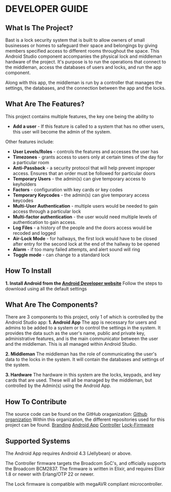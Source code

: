 # DEVELOPER GUIDE

## What Is The Project?

Bast is a lock security system that is built to allow owners of small businesses or homes to
safeguard their space and belongings by giving members specified access to different rooms
throughout the space. This Android Studio component accompanies the physical lock and middleman
hardware of the project. It's purpose is to run the operations that connect to the middleman,
access the databases of users and locks, and run the app component.

Along with this app, the middleman is run by a controller that manages the settings, the
databases, and the connection between the app and the locks.

## What Are The Features?

This project contains multiple features, the key one being the ability to
- **Add a user** - If this feature is called to a system that has no other users, this user will
become the admin of the system.

Other features include:
- **User Levels/Roles** - controls the features and accesses the user has
- **Timezones** - grants access to users only at certain times of the day for a particular room
- **Anti-Passback** - a security protocol that will help prevent improper access. Ensures that an
order must be followed for particular doors
- **Temporary Users** - the admin(s) can give temporary access to keyholders
- **Factors** - configuration with key cards or key codes
- **Temporary Keycodes** - the admin(s) can give temporary access keycodes
- **Multi-User Authentication** - multiple users would be needed to gain access through a
particular lock
- **Multi-factor authentication** - the user would need multiple levels of authentication to gain
access.
- **Log Files** - a history of the people and the doors access would be recoded and logged
- **Air-Lock Mode** - for hallways, the first lock would have to be closed after entry for the
second lock at the end of the hallway to be opened
- **Alarm** - if too many failed attempts, and alert sound will ring
- **Toggle mode** - can change to a standard lock

## How To Install

**1. Install Android from the [Android Developer website](https://developer.android.com/studio/)**
Follow the steps to download using all the default settings

## What Are The Components?

There are 3 components to this project, only 1 of which is controlled by the Android Studio app:
**1. Android App**
The app is necessary for users and admins to be added to a system or to control the settings in
the system. It provides the data such as the user's name, public and private key, administrative
features, and is the main communicator between the user and the middleman. This is all managed
within Android Studio.

**2. Middleman**
The middleman has the role of communicating the user's data to the locks in the system. It will
contain the databases and settings of the system.

**3. Hardware**
The hardware in this system are the locks, keypads, and key cards that are used. These will all be
managed by the middleman, but controlled by the Admin(s) using the Android App.

## How To Contribute

The source code can be found on the GitHub oraganization:
[Github organization](https://github.com/Bast-Security)
Within this organization, the different repositories used for this project can be found.
[Branding](https://github.com/Bast-Security/Branding)
[Android App](https://github.com/Bast-Security/Android-App)
[Controller](https://github.com/Bast-Security/Controller)
[Lock-Firmware](https://github.com/Bast-Security/Lock-Firmware)

## Supported Systems

The Android App requires Android 4.3 (Jellybean) or above.

The Controller firmware targets the Broadcom SoC's, and officially supports the Broadcom BCM2837.
The firmware is written in Elixir, and requires Elixir 1.8 or newer with Erlang/OTP 22 or newer.

The Lock firmware is compatible with megaAVR compliant microcontroller.

